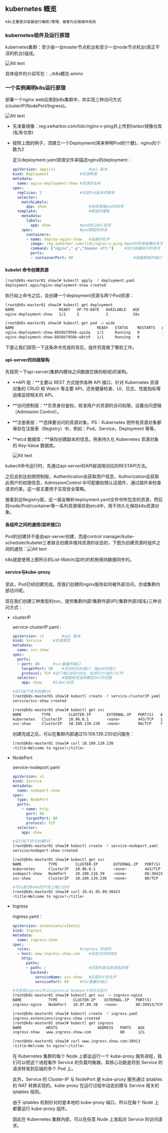 ## kubernetes 概览

`k8s主要是对容器进行编排/管理，被誉为云端操作系统`

### kubernetes组件及运行原理

kubernetes集群：至少由一台master节点机台和至少一台node节点机台(真正干活的机台)组成。

![Alt text](/home/zhifei_liu/Media-f/容器技术/k8s/image/components-of-kubernetes.png)

具体组件的介绍写在：../k8s概览.emmx

### 一个实例阐明k8s运行原理

部署一个nginx web应用到k8s集群中，并实现三种访问方式(clusterIP/NodePort/Ingress)。

![Alt text](/home/zhifei_liu/Media-f/容器技术/k8s/image/演示案例.png)

- 先准备镜像：reg.swharbor.com/tidc/nginx:v-ping并上传到harbor镜像仓库(私有仓库)

- 按照上图的例子，须建立一个Deployment(用来申明Pod的个数)，nginx的个数为2

  定义deployment.yaml资源文件来描述nginx的deployment：

  ```yaml
  apiVersion: apps/v1				#api 版本
  kind: Deployment				#资源种类
  metadata:						
    name: nginx-deployment-show	#资源的名称
  spec:
    replicas: 2					#设定Pod副本的数目
    selector:	
      matchLabels:
        app: show					#选择管理pod的标签
    template:						#期望的模板
      metadata:
        labels:
          app: show				#pod的label标签
      spec:						#pod期望的状态
        containers:
        - name: deploy-nginx-show	#容器的名字
          image: reg.swharbor.com/tidc/nginx:v-ping	#pod中所用镜像的名字
          command: ["nginx","-g","daemon off;"]		#运行容器执行的命令
          ports:
          - containerPort: 80							#容器释放的端口
  ```

  

####  kubelet 命令创建资源

```sh
[root@k8s-master01 show]# kubectl apply -f deployment.yaml 
deployment.apps/nginx-deployment-show created
```

执行如上命令之后，会创建一个deployment资源与两个Pod资源：

```sh
[root@k8s-master01 show]# kubectl get deployment
NAME                    READY   UP-TO-DATE   AVAILABLE   AGE
nginx-deployment-show   2/2     2            2           19s

[root@k8s-master01 show]# kubectl get pod -o wide
NAME                                     READY   STATUS    RESTARTS   AGE    IP            NODE         NOMINATED NODE   READINESS GATES
nginx-deployment-show-8656b7958b-spx2q   1/1     Running   0          122m   10.244.2.64   k8s-node02   <none>           <none>
nginx-deployment-show-8656b7958b-wbtz9   1/1     Running   0          122m   10.244.1.92   k8s-node01   <none>           <none>
```

下面让我们探究一下这条命令完成的背后，组件究竟做了哪些工作。

#### api-server的四层架构

先探究一下api-server(集群内模块之间数据交换的枢纽)的架构。

- **API 层：**主要以 REST 方式提供各种 API 接口，针对 Kubernetes 资源对象的 CRUD 和 Watch 等主要 API，还有健康检查、UI、日志、性能指标等运维监控相关的 API。

- **访问控制层：**负责身份鉴权，核准用户对资源的访问权限，设置访问逻辑（Admission Control）。

- **注册表层：**选择要访问的资源对象。PS：Kubernetes 把所有资源对象都保存在注册表（Registry）中，例如：Pod，Service，Deployment 等等。

- **etcd 数据库：**保存创建副本的信息。用来持久化 Kubernetes 资源对象的 Key-Value 数据库。

  ![Alt text](/home/zhifei_liu/Media-f/容器技术/k8s/image/api-server四层架构.webp)

kubectl命令运行时，先通过api-server的API层调用对应的RESTAPI方法。

之后会到达权限控制层，Authentication会获取用户信息，Authorization会获取此用户的权限信息，AdmissionControl 中可配置权限认证插件，通过插件来检查请求约束。这一层主要用于实现安全策略。

接着到达Registry层，这一层会解析deployment.yaml文件中所包含的资源，然后将node/Pod/container等一系列资源保存到etcd中，用于持久化保存k8s资源对象。

#### 各组件之间的通信(监听接口)

Pod的创建并不是由api-server创建，而是control manager/kube-scheduler/kubelet三者联合创建并维持资源的状态的，下图为创建资源时组件之间的通信：![Alt text](/home/zhifei_liu/Media-f/容器技术/k8s/image/接口监听.png)

k8s就是使用上图所示的List-Watch(监听)的机制保持数据同步的。

#### service与kube-proxy

至此，Pod已经创建完成。但我们创建的nginx服务如何被外部访问，亦或集群内部访问呢。

现在我们创建三种类型的svc，提供集群内部/集群外部(IP)/集群外部(域名)三种访问方式：

- clusterIP

  service-clusterIP.yaml :

  ```yaml
  apiVersion: v1		#api 版本
  kind: Service		#资源类型
  metadata:
    name: svc-show
  spec:
    ports:
    - port: 80		#svc暴露的端口
      targetPort: 80	#访问的目标端口，指pod的端口
      protocol: TCP	#这个端口的IP协议，支持TCP/UDP/SCTP
    selector:			#根据标签选择确定SVC的范围
      app: show		#label标签
  ```

  ```sh
  #运行如下命令创建SVC
  [root@k8s-master01 show]# kubectl create -f service-clusterIP.yaml 
  service/svc-show created
  
  [root@k8s-master01 show]# kubectl get svc
  NAME         TYPE        CLUSTER-IP       EXTERNAL-IP   PORT(S)   AGE
  kubernetes   ClusterIP   10.96.0.1        <none>        443/TCP   11d
  svc-show     ClusterIP   10.109.139.230   <none>        80/TCP    71s
  ```

  创建完成之后，可以在集群内部通过10.109.139.230访问服务：

  ```sh
  [root@k8s-master01 show]# curl 10.109.139.230
  <title>Welcome to nginx!</title>
  ```

- NodePort

  service-nodeport.yaml

  ```yaml
  apiVersion: v1
  kind: Service
  metadata:
    name: nodeport-show
  spec:
    type: NodePort
    ports:
      - name: http
        port: 80
        targetPort: 80
        protocol: TCP
    selector:
      app: show
  ```

  ```sh
  #运行如下命令创建SVC
  [root@k8s-master01 show]# kubectl create -f service-nodeport.yaml 
  service/nodeport-show created
  
  [root@k8s-master01 show]# kubectl get svc
  NAME            TYPE        CLUSTER-IP       EXTERNAL-IP   PORT(S)        AGE
  kubernetes      ClusterIP   10.96.0.1        <none>        443/TCP        11d
  nodeport-show   NodePort    10.100.116.39    <none>        80:30423/TCP   9s
  svc-show        ClusterIP   10.109.139.230   <none>        80/TCP         14m
  
  #可以通过Node的IP加上端口访问
  [root@k8s-master01 show]# curl 10.41.95.99:30423
  <title>Welcome to nginx!</title>
  ```

- Ingress

  ingress.yaml：

  ```yaml
  apiVersion: extensions/v1beta1
  kind: Ingress
  metadata:
    name: ingress-show
  spec:
    rules:						#ingress 的规则
    - host: www.ingress.show.com	#设定访问的域名
      http:
        paths:
        - path: /					#匹配的是当前域名的根
          backend:
            serviceName: svc-show	#匹配SVC的名字
            servicePort: 80		#SVC暴露的端口
  ```

  ```sh
  #先安装ingress并让ingress以 Nodeport的方式运行
  [root@k8s-master01 show]# kubectl get svc -n ingress-nginx
  NAME            TYPE       CLUSTER-IP    EXTERNAL-IP   PORT(S)                      AGE
  ingress-nginx   NodePort   10.97.89.38   <none>        80:30913/TCP,443:32063/TCP   6d23h
  
  [root@k8s-master01 show]# kubectl create -f ingress.yaml 
  ingress.extensions/ingress-show created
  [root@k8s-master01 show]# kubectl get ingress
  NAME           HOSTS                  ADDRESS   PORTS   AGE
  ingress-show   www.ingress.show.com             80      12s
  
  [root@k8s-master01 show]# curl www.ingress.show.com:30913
  <title>Welcome to nginx!</title>
  ```

  在 Kubernetes 集群的每个 Node 上都会运行一个 kube-proxy 服务进程，我们可以把这个进程看作 Service 的负载均衡器，其核心功能是将到 Service 的请求转发到后端的多个 Pod 上。

  此外，Service 的 Cluster-IP 与 NodePort 是 kube-proxy 服务通过 iptables 的 NAT 转换实现的。kube-proxy 在运行过程中动态创建与 Service 相关的 iptables 规则。

  由于 iptables 机制针对的是本地的 kube-proxy 端口，所以在每个 Node 上都要运行 kube-proxy 组件。

  因此在 Kubernetes 集群内部，可以在任意 Node 上发起对 Service 的访问请求。



